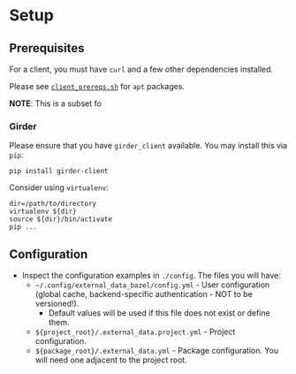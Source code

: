 # Setup

## Prerequisites

For a client, you must have `curl` and a few other dependencies installed.

Please see [`client_prereqs.sh`](../test/backends/girder/docker/client_prereqs.sh) for `apt` packages.

**NOTE**: This is a subset fo 

### Girder

Please ensure that you have `girder_client` available. You may install this via `pip`:

    pip install girder-client

Consider using `virtualenv`:

    dir=/path/to/directory
    virtualenv ${dir}
    source ${dir}/bin/activate
    pip ...

## Configuration

* Inspect the configuration examples in `./config`. The files you will have:
    * `~/.config/external_data_bazel/config.yml` - User configuration (global cache, backend-specific authentication - NOT to be versioned!).
        * Default values will be used if this file does not exist or define them.
    * `${project_root}/.external_data.project.yml` - Project configuration.
    * `${package_root}/.external_data.yml` - Package configuration. You will need one adjacent to the project root.

